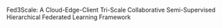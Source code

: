 Fed3Scale: A Cloud-Edge-Client Tri-Scale Collaborative Semi-Supervised Hierarchical Federated Learning Framework
